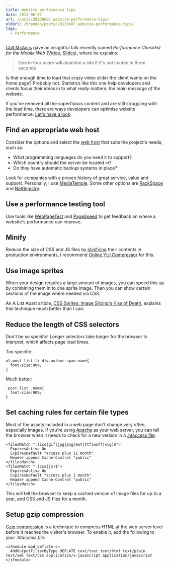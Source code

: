 ```yaml
---
title: Website performance tips
date: 2013-06-07
url: /posts/20130607_website-performance-tips/
oldUrl: /brendan/posts/20130607_website-performance-tips/
tags:
  - Performance
---
```


[Colt McAnlis](https://twitter.com/duhroach) gave an insightful talk recently named _Performance Checklist for the Mobile Web_ ([Video](http://www.youtube.com/watch?v=0UNWi7FA36M), [Slides](http://mainroach.appspot.com/docs/PCMW.pdf)), where he explains:

> One in four users will abandon a site if it's not loaded in three seconds

Is that enough time to load that crazy video slider the client wants on the home page? Probably not. Statistics like this one help developers and clients focus their ideas in to what really matters: _the main message of the website_.

If you've removed all the superfluous content and are still struggling with the load time, there are ways developers can optimise website performance. [Let's have a look](https://vine.co/v/bQbrUJPzJ5Y).

## Find an appropriate web host

Consider the options and select the [web host](http://en.wikipedia.org/wiki/Web_hosting_service) that suits the project's needs, such as:

- What programming languages do you need it to support?
- Which country should the server be located in?
- Do they have automatic backup systems in place?

Look for companies with a proven history of great service, value and support. Personally, I use [MediaTemple](http://mediatemple.net/). Some other options are [RackSpace](http://www.rackspace.com.au/) and [NetRegistry](http://www.netregistry.com.au/web-hosting/cloud-hosting/).

## Use a performance testing tool

Use tools like [WebPageTest](http://www.webpagetest.org/) and [PageSpeed](https://developers.google.com/speed/pagespeed/) to get feedback on where a website's performance can improve.

## Minify

Reduce the size of CSS and JS files by [minifying](<http://en.wikipedia.org/wiki/Minification_(programming)>) their contents in production environments, I recommend [Online YUI Compressor](http://refresh-sf.com/yui) for this.

## Use image sprites

When your design requires a large amount of images, you can speed this up by combining them in to one sprite image. Then you can show certain sections of the image where needed via CSS.

An A List Apart article, [CSS Sprites: Image Slicing's Kiss of Death](http://alistapart.com/article/sprites), explains this technique much better than I can.

## Reduce the length of CSS selectors

Don't be so specific! Longer selectors take longer for the browser to interpret, which affects page load times.

Too specific:

```
ul.post-list li div.author span.name{
  font-size:90%;
}
```

Much better:

```
.post-list .name{
  font-size:90%;
}
```

## Set caching rules for certain file types

Most of the assets included in a web page don't change very often, especially images.
If you're using [Apache](http://en.wikipedia.org/wiki/Apache_web_server) as your web server, you can tell the browser when it needs to check for a new version in a [.htaccess file](http://en.wikipedia.org/wiki/Htaccess):

```
<filesMatch ".(ico|gif|jpg|png|eot|ttf|woff|svg)$">
  ExpiresActive On
  ExpiresDefault "access plus 11 month"
  Header append Cache-Control "public"
</filesMatch>
<filesMatch ".(css|js)$">
  ExpiresActive On
  ExpiresDefault "access plus 1 month"
  Header append Cache-Control "public"
</filesMatch>
```

This will tell the browser to keep a cached version of image files for up to a year, and CSS and JS files for a month.

## Setup gzip compression

[Gzip compression](https://developers.google.com/speed/articles/gzip) is a technique to compress HTML at the web server level before it reaches the visitor's browser. To enable it, add the following to your _.htaccess file_:

```
<ifmodule mod_deflate.c>
  AddOutputFilterByType DEFLATE text/text text/html text/plain text/xml text/css application/x-javascript application/javascript
</ifmodule>
```

